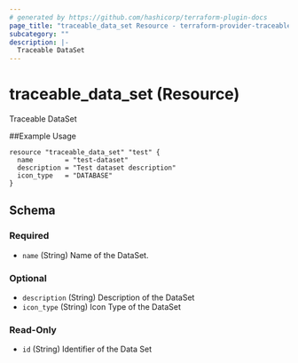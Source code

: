 ```yaml
---
# generated by https://github.com/hashicorp/terraform-plugin-docs
page_title: "traceable_data_set Resource - terraform-provider-traceable"
subcategory: ""
description: |-
  Traceable DataSet
---
```


# traceable_data_set (Resource)

Traceable DataSet

##Example Usage
```
resource "traceable_data_set" "test" {
  name        = "test-dataset"
  description = "Test dataset description"
  icon_type   = "DATABASE"
}
```

<!-- schema generated by tfplugindocs -->
## Schema

### Required

- `name` (String) Name of the DataSet.

### Optional

- `description` (String) Description of the DataSet
- `icon_type` (String) Icon Type of the DataSet

### Read-Only

- `id` (String) Identifier of the Data Set
